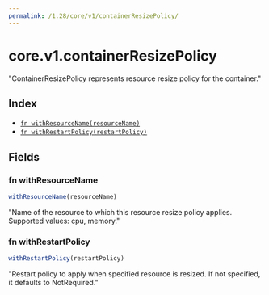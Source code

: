 ```yaml
---
permalink: /1.28/core/v1/containerResizePolicy/
---
```


# core.v1.containerResizePolicy

"ContainerResizePolicy represents resource resize policy for the container."

## Index

* [`fn withResourceName(resourceName)`](#fn-withresourcename)
* [`fn withRestartPolicy(restartPolicy)`](#fn-withrestartpolicy)

## Fields

### fn withResourceName

```ts
withResourceName(resourceName)
```

"Name of the resource to which this resource resize policy applies. Supported values: cpu, memory."

### fn withRestartPolicy

```ts
withRestartPolicy(restartPolicy)
```

"Restart policy to apply when specified resource is resized. If not specified, it defaults to NotRequired."